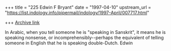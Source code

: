+++
title = "225 Edwin F Bryant"
date = "1997-04-10"
upstream_url = "https://list.indology.info/pipermail/indology/1997-April/007717.html"

+++
[Archive link](https://list.indology.info/pipermail/indology/1997-April/007717.html)


In Arabic, when you tell someone he is "speaking in Sanskrit", it means
he is speaking nonsense, or incomprehensibly--perhaps the
equivalent of telling someone in English that he is speaking double-Dutch. 
Edwin





